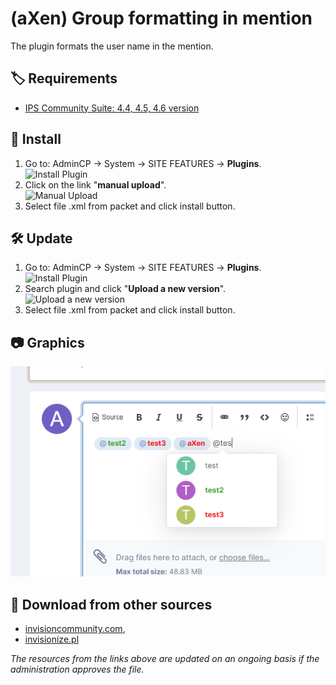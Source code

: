 # (aXen) Group formatting in mention

The plugin formats the user name in the mention.

## 🏷️ Requirements

- [IPS Community Suite: 4.4, 4.5, 4.6 version](https://invisioncommunity.com/)

## 🧰 Install

1. Go to: AdminCP -> System -> SITE FEATURES -> **Plugins**.  
   ![Install Plugin](https://files.axendev.net/github/plugins/admincp_select.png)
2. Click on the link "**manual upload**".  
   ![Manual Upload](https://files.axendev.net/github/plugins/manual_upload.png)
3. Select file .xml from packet and click install button.

## 🛠️ Update

1. Go to: AdminCP -> System -> SITE FEATURES -> **Plugins**.  
   ![Install Plugin](https://files.axendev.net/github/plugins/admincp_select.png)
2. Search plugin and click "**Upload a new version**".  
   ![Upload a new version](https://files.axendev.net/github/plugins/new_version_upload.png)
3. Select file .xml from packet and click install button.

## 📷 Graphics

![1](https://github.com/aXenDeveloper/ips-group-formatting-in-mention/blob/master/1.png?raw=true)

## 🔌 Download from other sources

- [invisioncommunity.com](https://invisioncommunity.com/files/file/9273-axen-group-formatting-in-mention/),
- [invisionize.pl](https://forum.invisionize.pl/files/file/788-axen-group-formatting-in-mention/)

_The resources from the links above are updated on an ongoing basis if the administration approves the file._
